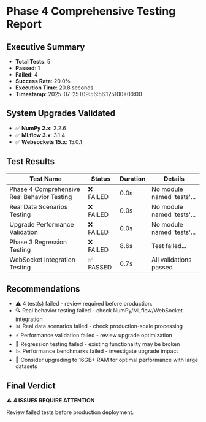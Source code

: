 # Phase 4 Comprehensive Testing Report

## Executive Summary

- **Total Tests**: 5
- **Passed**: 1
- **Failed**: 4
- **Success Rate**: 20.0%
- **Execution Time**: 20.8 seconds
- **Timestamp**: 2025-07-25T09:56:56.125100+00:00

## System Upgrades Validated

- ✅ **NumPy 2.x**: 2.2.6
- ✅ **MLflow 3.x**: 3.1.4
- ✅ **Websockets 15.x**: 15.0.1

## Test Results

| Test Name | Status | Duration | Details |
|-----------|--------|----------|---------|
| Phase 4 Comprehensive Real Behavior Testing | ❌ FAILED | 0.0s | No module named 'tests'... |
| Real Data Scenarios Testing | ❌ FAILED | 0.0s | No module named 'tests'... |
| Upgrade Performance Validation | ❌ FAILED | 0.0s | No module named 'tests'... |
| Phase 3 Regression Testing | ❌ FAILED | 8.6s | Test failed... |
| WebSocket Integration Testing | ✅ PASSED | 0.7s | All validations passed |

## Recommendations

- ⚠️  4 test(s) failed - review required before production.
- 🔍 Real behavior testing failed - check NumPy/MLflow/WebSocket integration
- 📊 Real data scenarios failed - check production-scale processing
- ⚡ Performance validation failed - review upgrade optimization
- 🔄 Regression testing failed - existing functionality may be broken
- 📉 Performance benchmarks failed - investigate upgrade impact
- 💾 Consider upgrading to 16GB+ RAM for optimal performance with large datasets

## Final Verdict

⚠️  **4 ISSUES REQUIRE ATTENTION**

Review failed tests before production deployment.